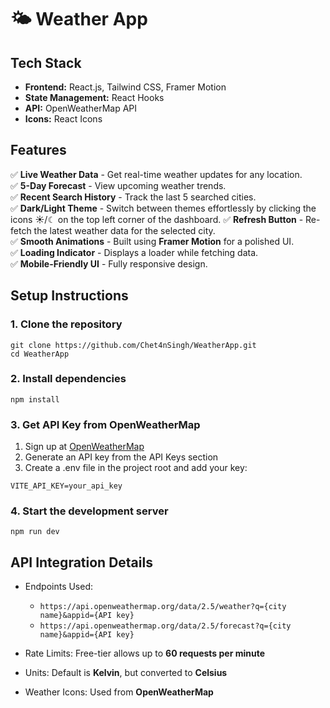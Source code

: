 # 🌤️ Weather App

## Tech Stack

- **Frontend:** React.js, Tailwind CSS, Framer Motion
- **State Management:** React Hooks
- **API:** OpenWeatherMap API
- **Icons:** React Icons

## Features

✅ **Live Weather Data** - Get real-time weather updates for any location.  
✅ **5-Day Forecast** - View upcoming weather trends.  
✅ **Recent Search History** - Track the last 5 searched cities.  
✅ **Dark/Light Theme** - Switch between themes effortlessly by clicking the icons ☀️/☾ on the top left corner of the dashboard.
✅ **Refresh Button** - Re-fetch the latest weather data for the selected city.  
✅ **Smooth Animations** - Built using **Framer Motion** for a polished UI.  
✅ **Loading Indicator** - Displays a loader while fetching data.  
✅ **Mobile-Friendly UI** - Fully responsive design. 

## Setup Instructions

### 1. Clone the repository
```
git clone https://github.com/Chet4nSingh/WeatherApp.git
cd WeatherApp
```

### 2. Install dependencies
```
npm install
```

### 3. Get API Key from OpenWeatherMap
1. Sign up at [OpenWeatherMap](https://openweathermap.org/)
2. Generate an API key from the API Keys section
3. Create a .env file in the project root and add your key:

```
VITE_API_KEY=your_api_key
```

### 4. Start the development server
```
npm run dev
```

## API Integration Details

- Endpoints Used:
  - `https://api.openweathermap.org/data/2.5/weather?q={city name}&appid={API key}`
  - `https://api.openweathermap.org/data/2.5/forecast?q={city name}&appid={API key}`

- Rate Limits: Free-tier allows up to **60 requests per minute**
- Units: Default is **Kelvin**, but converted to **Celsius**
- Weather Icons: Used from **OpenWeatherMap**

